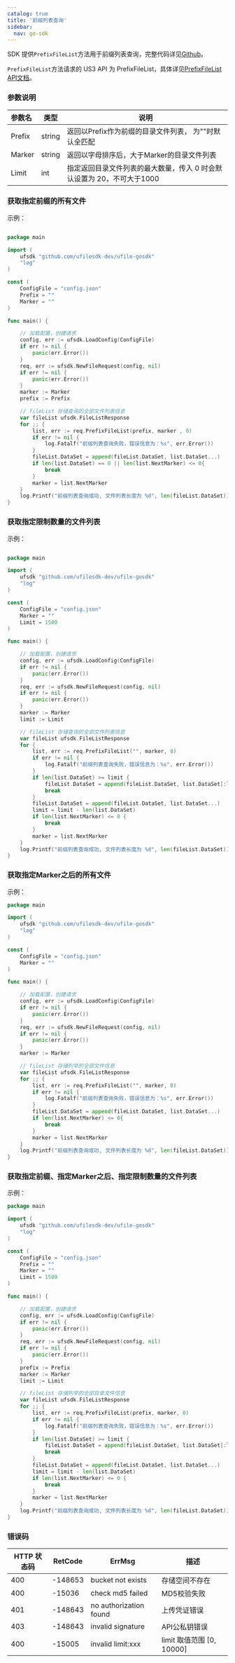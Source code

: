 ```yaml
---
catalog: true  
title: '前缀列表查询'
sidebar:
  nav: go-sdk
---
```



SDK 提供`PrefixFileList`方法用于前缀列表查询，完整代码详见[Github](https://github.com/ufilesdk-dev/ufile-gosdk/blob/master/file.go)。

`PrefixFileList`方法请求的 US3 API 为 PrefixFileList，具体详见[PrefixFileList API文档](https://docs.ucloud.cn/api/ufile-api/prefix_file_list)。

### 参数说明

| 参数名                              |  类型 		| 说明										|
| :---------------------------------- | ----------- | -------------------------------------|
| Prefix | string | 返回以Prefix作为前缀的目录文件列表， 为""时默认全匹配 |
| Marker| string | 返回以字母排序后，大于Marker的目录文件列表 |
| Limit| int | 指定返回目录文件列表的最大数量，传入 0 时会默认设置为 20，不可大于1000 |

### 获取指定前缀的所有文件

示例：

<div class="copyable" markdown="1">

```go

package main

import (
	ufsdk "github.com/ufilesdk-dev/ufile-gosdk"
	"log"
)

const (
	ConfigFile = "config.json"
	Prefix = ""
	Marker = ""
)

func main() {

	// 加载配置，创建请求
	config, err := ufsdk.LoadConfig(ConfigFile)
	if err != nil {
		panic(err.Error())
	}
	req, err := ufsdk.NewFileRequest(config, nil)
	if err != nil {
		panic(err.Error())
	}
	marker := Marker
	prefix := Prefix

	// fileList 存储查询的全部文件列表信息
	var fileList ufsdk.FileListResponse
	for ;; {
		list, err := req.PrefixFileList(prefix, marker , 0)
		if err != nil {
			log.Fatalf("前缀列表查询失败，错误信息为：%s", err.Error())
		}
		fileList.DataSet = append(fileList.DataSet, list.DataSet...)
		if len(list.DataSet) == 0 || len(list.NextMarker) <= 0{
			break
		}
		marker = list.NextMarker
	}
	log.Printf("前缀列表查询成功, 文件列表长度为 %d", len(fileList.DataSet))
}
```
</div>

### 获取指定限制数量的文件列表

示例：

<div class="copyable" markdown="1">

```go

package main

import (
	ufsdk "github.com/ufilesdk-dev/ufile-gosdk"
	"log"
)

const (
	ConfigFile = "config.json"
	Marker = ""
	Limit = 1500
)

func main() {

	// 加载配置，创建请求
	config, err := ufsdk.LoadConfig(ConfigFile)
	if err != nil {
		panic(err.Error())
	}
	req, err := ufsdk.NewFileRequest(config, nil)
	if err != nil {
		panic(err.Error())
	}
	marker := Marker
	limit := Limit

	// fileList 存储查询的全部文件列表信息
	var fileList ufsdk.FileListResponse
	for {
		list, err := req.PrefixFileList("", marker, 0)
		if err != nil {
			log.Fatalf("前缀列表查询失败，错误信息为：%s", err.Error())
		}
		if len(list.DataSet) >= limit {
			fileList.DataSet = append(fileList.DataSet, list.DataSet[:limit]...)
			break
		}
		fileList.DataSet = append(fileList.DataSet, list.DataSet...)
		limit = limit - len(list.DataSet)
		if len(list.NextMarker) <= 0 {
			break
		}
		marker = list.NextMarker
	}
	log.Printf("前缀列表查询成功, 文件列表长度为 %d", len(fileList.DataSet))
}
```
</div>

### 获取指定Marker之后的所有文件

示例：

<div class="copyable" markdown="1">

```go
package main

import (
	ufsdk "github.com/ufilesdk-dev/ufile-gosdk"
	"log"
)

const (
	ConfigFile = "config.json"
	Marker = ""
)

func main() {

	// 加载配置，创建请求
	config, err := ufsdk.LoadConfig(ConfigFile)
	if err != nil {
		panic(err.Error())
	}
	req, err := ufsdk.NewFileRequest(config, nil)
	if err != nil {
		panic(err.Error())
	}
	marker := Marker

	// fileList 存储列举的全部文件信息
	var fileList ufsdk.FileListResponse
	for ;; {
		list, err := req.PrefixFileList("", marker, 0)
		if err != nil {
			log.Fatalf("前缀列表查询失败，错误信息为：%s", err.Error())
		}
		fileList.DataSet = append(fileList.DataSet, list.DataSet...)
		if len(list.NextMarker) <= 0{
			break
		}
		marker = list.NextMarker
	}
	log.Printf("前缀列表查询成功, 文件列表长度为 %d", len(fileList.DataSet))
}
```
</div>

### 获取指定前缀、指定Marker之后、指定限制数量的文件列表

示例：

<div class="copyable" markdown="1">

```go
package main

import (
	ufsdk "github.com/ufilesdk-dev/ufile-gosdk"
	"log"
)

const (
	ConfigFile = "config.json"
	Prefix = ""
	Marker = ""
	Limit = 1500
)

func main() {

	// 加载配置，创建请求
	config, err := ufsdk.LoadConfig(ConfigFile)
	if err != nil {
		panic(err.Error())
	}
	req, err := ufsdk.NewFileRequest(config, nil)
	if err != nil {
		panic(err.Error())
	}
	prefix := Prefix
	marker := Marker
	limit := Limit

	// fileList 存储列举的全部目录文件信息
	var fileList ufsdk.FileListResponse
	for ;; {
		list, err := req.PrefixFileList(prefix, marker, 0)
		if err != nil {
			log.Fatalf("前缀列表查询失败，错误信息为：%s", err.Error())
		}
		if len(list.DataSet) >= limit {
			fileList.DataSet = append(fileList.DataSet, list.DataSet[:limit]...)
			break
		}
		fileList.DataSet = append(fileList.DataSet, list.DataSet...)
		limit = limit - len(list.DataSet)
		if len(list.NextMarker) <= 0 {
			break
		}
		marker = list.NextMarker
	}
	log.Printf("前缀列表查询成功, 文件列表长度为 %d", len(fileList.DataSet))
}
```
</div>

### 错误码

| HTTP 状态码 | RetCode | ErrMsg                 | 描述                                |
| ----------- | ------- | ---------------------- | ----------------------------------- |
| 400         | -148653 | bucket not exists      | 存储空间不存在                      |
| 400         | -15036  | check md5 failed       | MD5校验失败                         |
| 401         | -148643 | no authorization found | 上传凭证错误                        |
| 403         | -148643 | invalid signature      | API公私钥错误					   |
| 400         | -15005  | invalid limit:xxx      | limit 取值范围 [0, 10000]  		   |
